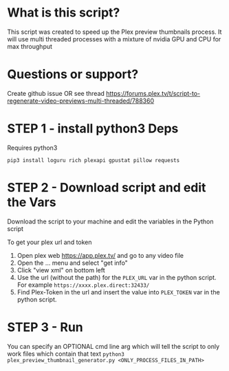 # What is this script?
This script was created to speed up the Plex preview thumbnails process.
It will use multi threaded processes with a mixture of nvidia GPU and CPU for max throughput

# Questions or support?
Create github issue OR see thread https://forums.plex.tv/t/script-to-regenerate-video-previews-multi-threaded/788360

# STEP 1 - install python3 Deps
Requires python3
```
pip3 install loguru rich plexapi gpustat pillow requests
```

# STEP 2 - Download script and edit the Vars
Download the script to your machine and edit the variables in the Python script

To get your plex url and token
1. Open plex web https://app.plex.tv/ and go to any video file
2. Open the ... menu and select "get info"
3. Click "view xml" on bottom left
4. Use the url (without the path) for the `PLEX_URL` var in the python script. For example `https://xxxx.plex.direct:32433/`
5. Find Plex-Token in the url and insert the value into `PLEX_TOKEN` var in the python script.

# STEP 3 - Run
You can specify an OPTIONAL cmd line arg which will tell the script to only work files which contain that text
`python3 plex_preview_thumbnail_generator.py <ONLY_PROCESS_FILES_IN_PATH>`
